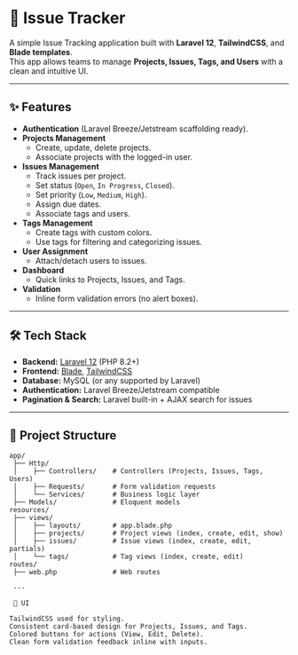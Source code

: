 # 📝 Issue Tracker

A simple Issue Tracking application built with **Laravel 12**, **TailwindCSS**, and **Blade templates**.  
This app allows teams to manage **Projects, Issues, Tags, and Users** with a clean and intuitive UI.

---

## ✨ Features

- **Authentication** (Laravel Breeze/Jetstream scaffolding ready).
- **Projects Management**  
  - Create, update, delete projects.  
  - Associate projects with the logged-in user.  
- **Issues Management**  
  - Track issues per project.  
  - Set status (`Open`, `In Progress`, `Closed`).  
  - Set priority (`Low`, `Medium`, `High`).  
  - Assign due dates.  
  - Associate tags and users.  
- **Tags Management**  
  - Create tags with custom colors.  
  - Use tags for filtering and categorizing issues.  
- **User Assignment**  
  - Attach/detach users to issues.  
- **Dashboard**  
  - Quick links to Projects, Issues, and Tags.  
- **Validation**  
  - Inline form validation errors (no alert boxes).  

---

## 🛠️ Tech Stack

- **Backend:** [Laravel 12](https://laravel.com) (PHP 8.2+)
- **Frontend:** [Blade](https://laravel.com/docs/blade), [TailwindCSS](https://tailwindcss.com)
- **Database:** MySQL (or any supported by Laravel)
- **Authentication:** Laravel Breeze/Jetstream compatible
- **Pagination & Search:** Laravel built-in + AJAX search for issues

---

## 📂 Project Structure

```plaintext
app/
 ├── Http/
 │    ├── Controllers/    # Controllers (Projects, Issues, Tags, Users)
 │    ├── Requests/       # Form validation requests
 │    └── Services/       # Business logic layer
 ├── Models/              # Eloquent models
resources/
 ├── views/
 │    ├── layouts/        # app.blade.php
 │    ├── projects/       # Project views (index, create, edit, show)
 │    ├── issues/         # Issue views (index, create, edit, partials)
 │    └── tags/           # Tag views (index, create, edit)
routes/
 ├── web.php              # Web routes

 ---

 🎨 UI

TailwindCSS used for styling.
Consistent card-based design for Projects, Issues, and Tags.
Colored buttons for actions (View, Edit, Delete).
Clean form validation feedback inline with inputs.
